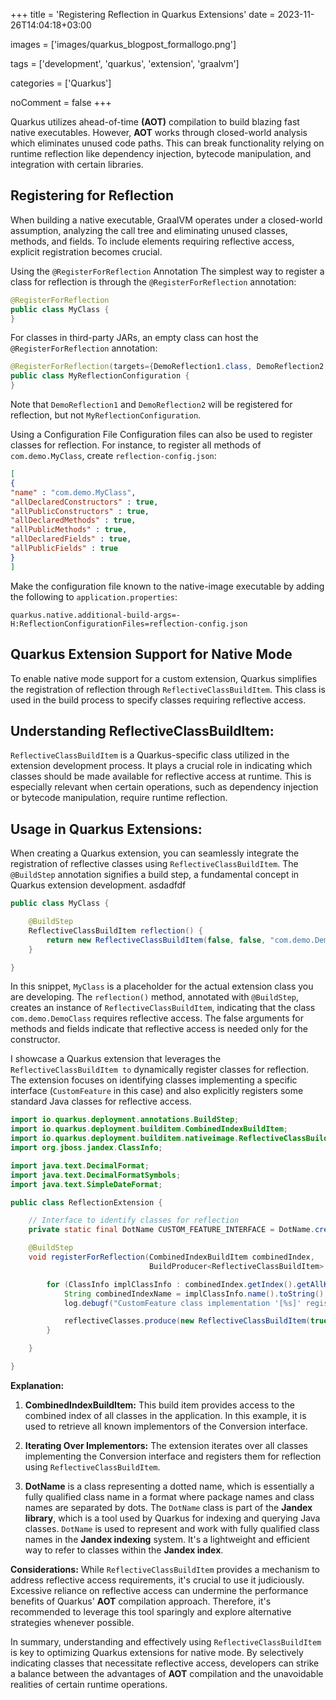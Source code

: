 +++
title = 'Registering Reflection in Quarkus Extensions'
date = 2023-11-26T14:04:18+03:00

images = ['images/quarkus_blogpost_formallogo.png']

tags = ['development', 'quarkus', 'extension', 'graalvm']

categories = ['Quarkus']

noComment = false
+++

Quarkus utilizes ahead-of-time **(AOT)** compilation to build blazing fast native executables. However,
**AOT** works through closed-world analysis which eliminates unused code paths. This can break
functionality relying on runtime reflection like dependency injection, bytecode manipulation, and
integration with certain libraries.

## Registering for Reflection
When building a native executable, GraalVM operates under a closed-world assumption, analyzing the
call tree and eliminating unused classes, methods, and fields. To include elements requiring
reflective access, explicit registration becomes crucial.

Using the `@RegisterForReflection` Annotation
The simplest way to register a class for reflection is through the `@RegisterForReflection`
annotation:

```java {linenos=inline}
@RegisterForReflection
public class MyClass {
}
```

For classes in third-party JARs, an empty class can host the `@RegisterForReflection` annotation:

```java {linenos=inline}
@RegisterForReflection(targets={DemoReflection1.class, DemoReflection2.class})
public class MyReflectionConfiguration {
}
```

Note that `DemoReflection1` and `DemoReflection2` will be registered for
reflection, but not `MyReflectionConfiguration`.

Using a Configuration File
Configuration files can also be used to register classes for reflection. For instance, to register
all methods of `com.demo.MyClass`, create `reflection-config.json`:

```json {linenos=inline}
[
{
"name" : "com.demo.MyClass",
"allDeclaredConstructors" : true,
"allPublicConstructors" : true,
"allDeclaredMethods" : true,
"allPublicMethods" : true,
"allDeclaredFields" : true,
"allPublicFields" : true
}
]
```


Make the configuration file known to the native-image executable by adding the following to
`application.properties`:

```properties {linenos=inline}
quarkus.native.additional-build-args=-H:ReflectionConfigurationFiles=reflection-config.json
```


## Quarkus Extension Support for Native Mode

To enable native mode support for a custom extension, Quarkus simplifies the registration of
reflection through `ReflectiveClassBuildItem`.
This class is used in the build process to specify classes requiring reflective access.

## Understanding ReflectiveClassBuildItem:
`ReflectiveClassBuildItem` is a Quarkus-specific class utilized in the extension development process.
It plays a crucial role in indicating which classes should be made available for reflective access
at runtime. This is especially relevant when certain operations, such as dependency injection or
bytecode manipulation, require runtime reflection.

## Usage in Quarkus Extensions:
When creating a Quarkus extension, you can seamlessly integrate the registration of reflective
classes using `ReflectiveClassBuildItem`.
The `@BuildStep` annotation signifies a build step, a fundamental concept in Quarkus extension
development. asdadfdf

```java {linenos=inline}
public class MyClass {

    @BuildStep
    ReflectiveClassBuildItem reflection() {
        return new ReflectiveClassBuildItem(false, false, "com.demo.DemoClass");
    }

}
```


In this snippet, `MyClass` is a placeholder for the actual extension class you are
developing. The `reflection()` method, annotated with `@BuildStep`, creates an instance of
`ReflectiveClassBuildItem`, indicating that the class `com.demo.DemoClass` requires reflective access.
The false arguments for methods and fields indicate that reflective access is needed only for the
constructor.

I showcase a Quarkus extension that leverages the `ReflectiveClassBuildItem to` dynamically register
classes for reflection.
The extension focuses on identifying classes implementing a specific interface (`CustomFeature` in this
case) and also explicitly registers some standard Java classes for reflective access.

```java {linenos=inline}
import io.quarkus.deployment.annotations.BuildStep;
import io.quarkus.deployment.builditem.CombinedIndexBuildItem;
import io.quarkus.deployment.builditem.nativeimage.ReflectiveClassBuildItem;
import org.jboss.jandex.ClassInfo;

import java.text.DecimalFormat;
import java.text.DecimalFormatSymbols;
import java.text.SimpleDateFormat;

public class ReflectionExtension {

    // Interface to identify classes for reflection
    private static final DotName CUSTOM_FEATURE_INTERFACE = DotName.createSimple(CustomFeature.class.getName());

    @BuildStep
    void registerForReflection(CombinedIndexBuildItem combinedIndex,
                               BuildProducer<ReflectiveClassBuildItem> reflectiveClasses) {

        for (ClassInfo implClassInfo : combinedIndex.getIndex().getAllKnownImplementors(CUSTOM_FEATURE_INTERFACE)) {
            String combinedIndexName = implClassInfo.name().toString();
            log.debugf("CustomFeature class implementation '[%s]' registered for reflection", combinedIndexName);

            reflectiveClasses.produce(new ReflectiveClassBuildItem(true, true, combinedIndexName));
        }

    }

}
```

**Explanation:**

1. **CombinedIndexBuildItem:** This build item provides access to the combined index of all classes in
   the application. In this example, it is used to retrieve all known implementors of the Conversion
   interface.

2. **Iterating Over Implementors:** The extension iterates over all classes implementing the Conversion
   interface and registers them for reflection using `ReflectiveClassBuildItem`.

3. **DotName** is a class representing a dotted name, which is essentially a fully qualified class name
   in a format where package names and class names are separated by dots. The `DotName` class is part
   of the **Jandex library**, which is a tool used by Quarkus for indexing and querying Java classes.
   `DotName` is used to represent and work with fully qualified class names in the **Jandex indexing**
   system. It's a lightweight and efficient way to refer to classes within the **Jandex index**.

**Considerations:**
While `ReflectiveClassBuildItem` provides a mechanism to address reflective access requirements, it's
crucial to use it judiciously. Excessive reliance on reflective access can undermine the performance
benefits of Quarkus' **AOT** compilation approach. Therefore, it's recommended to leverage this tool
sparingly and explore alternative strategies whenever possible.

In summary, understanding and effectively using `ReflectiveClassBuildItem` is key to optimizing
Quarkus extensions for native mode. By selectively indicating classes that necessitate reflective
access, developers can strike a balance between the advantages of **AOT** compilation and the
unavoidable realities of certain runtime operations.


